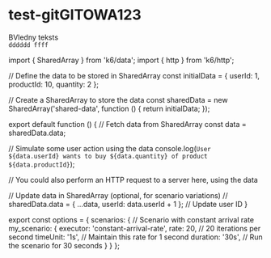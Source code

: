 # test-gitGITOWA123


BVledny teksts \
`
dddddd ffff
`

import { SharedArray } from 'k6/data';
import { http } from 'k6/http';

// Define the data to be stored in SharedArray
const initialData = {
  userId: 1,
  productId: 10,
  quantity: 2
};

// Create a SharedArray to store the data
const sharedData = new SharedArray('shared-data', function () {
  return initialData;
});

export default function () {
  // Fetch data from SharedArray
  const data = sharedData.data;

  // Simulate some user action using the data
  console.log(`User ${data.userId} wants to buy ${data.quantity} of product ${data.productId}`);

  // You could also perform an HTTP request to a server here, using the data

  // Update data in SharedArray (optional, for scenario variations)
  // sharedData.data = { ...data, userId: data.userId + 1 }; // Update user ID
}

export const options = {
  scenarios: {
    // Scenario with constant arrival rate
    my_scenario: {
      executor: 'constant-arrival-rate',
      rate: 20, // 20 iterations per second
      timeUnit: '1s', // Maintain this rate for 1 second
      duration: '30s', // Run the scenario for 30 seconds
    }
  }
};
